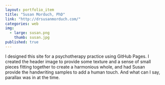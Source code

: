 ```yaml
---
layout: portfolio_item
title: "Susan Morduch, PhD"
link: "http://drsusanmorduch.com/"
categories: web
img:
  - large: susan.png
    thumb: susan.jpg
published: true
---
```


I designed this site for a psychotherapy practice using GitHub Pages. I created the header image to provide some texture and a sense of small pieces fitting together to create a harmonious whole, and had Susan provide the handwriting samples to add a human touch. And what can I say, parallax was in at the time.
